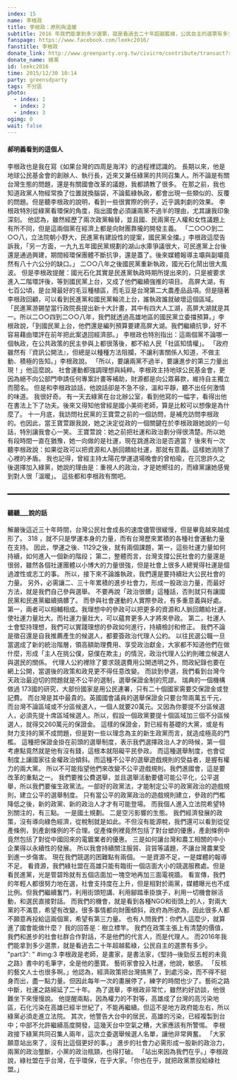 ```yaml
---
index: 15
name: 李根政
title: 李根政：原則與溫暖
subtitle: 2016 年我們能拿到多少選票，就是看過去二十年超越藍綠，公民自主的選票有多少。
fanspage: https://www.facebook.com/leekc2016/
fanstitle: 李根政
donate_link: http://www.greenparty.org.tw/civicrm/contribute/transact?reset=1&id=4
donate_name: 綠黨
id: leekc2016
time: 2015/12/30 10:14
party: greensdparty
tags: 不分區
photo:
  - index: 1
  - index: 2
  - index: 3
ogimg: 0
wait: false
---
```

#### 郝明義看到的這個人

 李根政也是我在寫《如果台灣的四周是海洋》的過程裡認識的。
 長期以來，他是地球公民基金會的創辦人、執行長，近來又兼任綠黨的共同召集人。所不論是有關台灣生態的問題，還是有關國會改革的議題，我都請教了很多。
 在那之前，我也知道政黨人物經常換了位置就換腦袋，不論藍綠執政，都會出現一些類似的、反覆的問題。但是聽李根政的說明，看到一些很實際的例子，近乎諷刺劇的效果。
 李根政特別從綠黨看環保的角度，指出國會必須讓兩黨不過半的理由，尤其讓我印象深刻。
 他認為，雖然經歷了兩次政黨輪替，並且國、民兩黨在人權和女性議題上有所不同，但是這兩個黨在經濟上都是向財團靠攏的開發主義。
 「二○○○到二○○八，立法院朝小野大，民進黨有建設性的提案，國民黨全擋。」李根政這麼告訴我，「另一方面，一九九五年國民黨規劃的湖山水庫爭議很大，可民進黨上台後還是通過興建，期間經環保團體不斷抗爭，還是蓋了。後來媒體報導主壩與副壩竟然有八十六公分的缺口。」
 二○○八年之後國民黨重新執政，國光石化鬧出很大風波。
但是李根政提醒：國光石化其實是民進黨執政時期所提出來的，只是被要求進入二階環評後，等到國民黨上台，又成了他們繼續強推的項目。
高屏大湖，有七百公頃，是台灣最好的毛豆種植區，而毛豆是台灣第二大農產品品項。但是隨著李根政回顧，可以看到民進黨和國民黨輪流上台，誰執政誰就破壞這個區域。
「民進黨游錫堃當行政院長提出新十大計畫，其中有四大人工湖，高屏大湖就是其一。所以二○○四到二○○八年，我們就透過高雄地區的國民黨立委擋預算。」李根政說，「到國民黨上台，他們還是編列預算要建高屏大湖。我們繼續抗爭，好不容易藉由環評在前年把此案退回經濟部。」
李根政也特別指出：這兩個黨不論哪一個執政，在公共政策的民主參與上都很落後，都不給人民「社區知情權」。
「政府雖然有『資訊公開法』，但總是以種種方法阻攔，不讓利害關係人知道，不做主動、積極的告知。」李根政說。
「所以，要讓兩黨不過半，要讓進步的第三力量出現！」他這麼說。
社會運動都強調理想與純粹。李根政主持地球公民基金會，更因為絕不向公部門申請任何專案計畫等補助，財源都是向公眾募款，維持自主獨立而聞名。
但是和李根政談話，他說話卻是不急不徐，溫和平靜，聽不出任何激情的味道。
我很好奇。
有一天去綠黨在台北辦公室，看到他寫的一幅字，看得出他在書法上下了功夫。後來又得知他曾經是國小美術老師，算是比較可以想像是為什麼了。
十一月底，我訪問社民黨的王寶萱之前的一個訪問，是補充訪問李根政的。也因此，當王寶萱跟我說，她之決定從政的一個關鍵在於李根政跟她說的一句話，特別讓我會心一笑。
王寶萱說：她之前把社運和政治劃分得很清楚。所以她有段時間一直在猶豫，她一向做的是社運，現在跳進政治是否適當？
後來有一次聽李根政說：如果從政可以把資源和人脈回饋給社運，那就有意義。這樣她消除了心裡的矛盾。
我也記得，曾經主持太陽花學運退場晚會的曾柏瑜，在沉思許久之後選擇加入綠黨，她說的理由是：重視人的政治，才是她嚮往的，而綠黨讓她感覺到對人很「溫暖」。
這些都和李根政有關吧。
<hr style="border:1px dashed black;margin-bottom:30px;margin-top:30px;">

#### 聽聽___說的話

解嚴後這近三十年時間，台灣公民社會成長的速度儘管很緩慢，但是畢竟越來越成形了。
318 ，就不只是學運本身的力量，而有台灣歷來累積的各種社會運動力量在支持。
因此，學運之後、1129之後，就有兩個課題，第一，這些社運力量如何持續，如何進入一個新的階段； 第二，整體而言，台灣支撐公民社會的力量還是很弱，雖然各個社運團體以小博大的力量很強，但是社會上很多人總覺得社運是個過渡性或志工的事。
所以，接下來不論誰執政，我們還是要持續壯大公民社會的力量。
另外，必需讓二、三十年累積的進步社會力，形成一股政治力量，而最好方法，就是我們自己參與選舉。
不要再說「政治很髒」這種話，否則就只有讓國民黨和民進黨繼續搞髒了。
而參與社會運動的人實際參政，有多重意義與好處。
第一，兩者可以相輔相成。我理想中的參政可以把更多的資源和人脈回饋給社運，使社運力量壯大。而社運力量壯大，可以蘊育更多人才將來參政。
第二，社運人士會堅持理想，我們可以實踐理想的參政如何進行，持續檢討和修正。
我們不論是徵召還是自我推薦產生的候選人，都要簽政治代理人公約。
以往民選公職一旦當選成了新的統治階層，領高額助理費用、享受政治獻金，大家都不知道他們在做什麼，形成「主人在挑公僕，惡僕在欺主」的情況，政治代理人公約則確立候選人與選民的關係。
代理人公約裡除了要求競選費用公開透明之外，問政紀錄也要在網上公開，當選後的政策和政見更不得任意改變。
而談到參選，我們看到台灣今天政治最迫切的問題就是不公平的選制，選舉保證金制的荒謬。
瑞典的一個機構做過 173國的研究，大部份國家是用公民連署，只有二十個國家需要交保證金或登記費。
而台灣是其中最貴的。英國國會議員的選舉保證金只要台幣兩萬五千元，而台灣不論區域或不分區候選人，一個人就要20萬元。又因為你要提不分區候選人，必須先提十席區域候選人。所以，假設一個政黨要提十個區域加三個不分區候選人，就得交260萬元的保證金。
這樣的保證金，對已經有基礎的大黨，或是有財力支持的黨不成問題，但是對一些以理念為主的新生政黨而言，就造成極高的門檻。
這種把保證金掛在前頭的選舉制度，表示我們選擇政治人才的時候，第一個考慮點竟然就是他有沒有錢，這根本就阻礙平民參政。
而這種選舉制度，也會從制度上讓國家往金權政治傾斜。而這種不公平的選舉遊戲規則的受益者，是握有權力的兩大黨。
所以不可能指望他們來改變不公平遊戲規則。我們進國會，這是要改革的重點之一。
我們要推公費選舉，並且選舉活動要儘可能公平化，公平選舉，所以我們要催生政黨法。一部好的政黨法，才能制定公平的政黨政治的遊戲規則，建立公平的選舉制度。
只有當公平的政黨政治的遊戲規則建立，參政的門檻降低之後，新的政黨、新的政治人才才有可能登場。
而我個人進入立法院希望特別關注的，有三點。
一是國土規劃。
二是空污影響的生態。
我們經濟發展的政策，沒有導向綠色經濟，從稅制就是如此。不但沒有能源稅，我們還可以看到從促產條例，到產創條例的不合理。促產條例裡竟然包括了對台塑的優惠，產創條例中竟然包括了對從中國回來的電鍍業者的優惠。
三是如何讓台灣和農工相關的中小企業得以永續性的發展。
所以我會持續關注服貿、貨貿等議題，不讓台灣農業受到進一步傷害。 現在我們競選的困難點有兩個。
一是資源不足，一是媒體的報導不足。
看資源，我們綠社盟在高雄只能有臨街一個店面大小的競選服務處。但是看民進黨，光是管碧玲就有五個店面加一塊空地再加三面電視牆。
看宣傳，我們的年輕人都很努力地在選，社會支持度在上升，但是相對於兩黨，媒體曝光也不成比例。但我們繼續奮鬥，利用街頭短講、利用腳踏車掛旗子，利用一切機會辦活動，和選民直接對話。
而我們的機會，就是看到各種NGO和街頭上的人，對兩大黨的不滿意，希望有改變。很多事情都向財團傾斜，政府為所欲為，因此很多人都不願意再投給這兩個黨，希望有第三力量。
也有人問我們：你們人這麼少，就算進了國會能做什麼？
我的回答是：樹立標竿。
我們在政策主張上有清楚的價值，我們和進步的社會社群合作對話，不是他們的代言人，而是代理人。
 而2016年我們能拿到多少選票，就是看過去二十年超越藍綠，公民自主的選票有多少。
"part3": "
 #img:3
李根政是老師，是畫家，是書法家，《堅持─後勁反五輕的未竟之路》書中的毛筆字，全是他的墨寶。
藝術家會投入社運，他說，敏感。
「反核的藝文人士也很多啊。」他認為，經濟政策把台灣搞黑了，到處污染，而不得不挺身而出，盡一點力量。但因此每年一次的畫展停了，練字的時間也少了。藝術之路中斷，社運之路綿延了二十年。
為了選舉，李根政非常忙，雖然約好訪談，他很難坐下來慢慢說。
他提醒兩點，因為權力的不對等，高雄成了台灣的高污染地區，石化污染在高雄已經半世紀了，不能再繼續。但這不是地方政府能左右，所以綠黨必須走進立法院。
其次，他警告大台中的居民，高雄的污染，已經複製到台中；中部不允許繼續高度開發，這幾天台中空氣之糟，大家應該有所警惕。
李根政接下綠黨共同召集人兩年，這次立委選舉候選人名單，讓他非常興奮。
「大家願意站出來了，沒有比這個更好的事。」
進步的社會力必需形成一股新的政治力，兩黨的政治壟斷，小黨的政治瓶頸，也得打破。
「站出來因為我們在乎。」李根政說，綠社盟在乎台灣，在乎環保，在乎大家。「你也在乎，就把政黨票投給綠社盟。」
